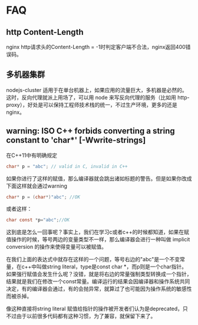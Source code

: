 # FAQ

## http Content-Length

nginx http请求头的Content-Length = -1时判定客户端不合法，nginx返回400错误码。

## 多机器集群

nodejs-cluster 适用于在单台机器上，如果应用的流量巨大，多机器是必然的。这时，反向代理就派上用场了，可以用 node 来写反向代理的服务（比如用 http-proxy），好处是可以保持工程师技术栈的统一，不过生产环境，更多的还是nginx。

## warning: ISO C++ forbids converting a string constant to 'char*' [-Wwrite-strings]
在C++11中有明确规定
```C
char* p = "abc"; // valid in C, invalid in C++
```

如果你进行了这样的赋值，那么编译器就会跳出诸如标题的警告。但是如果你改成下面这样就会通过warning
```C
char* p = (char*)"abc"; //OK
```

或者这样：
```C
char const *p="abc";//OK
```

这到底是怎么一回事呢？事实上，我们在学习c或者c++的时候都知道，如果在赋值操作的时候，等号两边的变量类型不一样，那么编译器会进行一种叫做 implicit conversion 的操作来使得变量可以被赋值。
 
在我们上面的表达式中就存在这样的一个问题，等号右边的"abc"是一个不变常量，在c++中叫做string literal，type是const char *，而p则是一个char指针。如果强行赋值会发生什么呢？没错，就是将右边的常量强制类型转换成一个指针，结果就是我们在修改一个const常量。编译运行的结果会因编译器和操作系统共同决定，有的编译器会通过，有的会抛异常，就算过了也可能因为操作系统的敏感性而被杀掉。
 
像这种直接将string literal 赋值给指针的操作被开发者们认为是deprecated，只不过由于以前很多代码都有这种习惯，为了兼容，就保留下来了。

